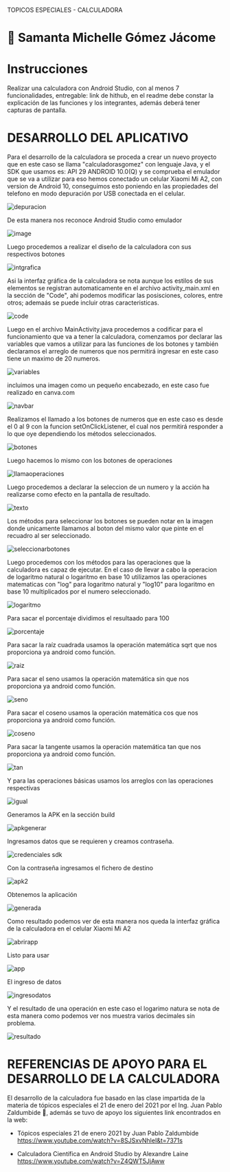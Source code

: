 TOPICOS ESPECIALES - CALCULADORA
# :information_desk_person: Samanta Michelle Gómez Jácome

# **Instrucciones**

Realizar una calculadora con Android Studio, con al menos 7 funcionalidades, entregable: link de hithub, en el readme debe constar la explicación de las funciones y los integrantes, además deberá tener capturas de pantalla.

# **DESARROLLO DEL APLICATIVO**

Para el desarrollo de la calculadora se proceda a crear un nuevo proyecto que en este caso se llama "calculadorasgomez" con lenguaje Java, y el SDK que usamos es: API 29 ANDROID 10.0(Q) y se comprueba el emulador que se va a utilizar para eso hemos conectado un celular Xiaomi Mi A2, con version de Android 10, conseguimos esto poniendo en las propiedades del telefono en modo depuración por USB conectada en el celular.

![depuracion](https://user-images.githubusercontent.com/49683650/106196710-c479f580-617f-11eb-9406-1bc59979f563.jpeg)

De esta manera nos reconoce Android Studio como emulador 

![image](https://user-images.githubusercontent.com/49683650/106191912-7d890180-6179-11eb-90d1-aa91f2c4f4c9.png)

Luego procedemos a realizar el diseño de la calculadora con sus respectivos botones

![intgrafica](https://user-images.githubusercontent.com/49683650/106194854-5cc2ab00-617d-11eb-86fa-11daf81710b2.JPG)

Asi la interfaz gráfica de la calculadora se nota aunque los estilos de sus elementos se registran automaticamente en el archivo activity_main.xml en la sección de "Code", ahi podemos modificar las posisciones, colores, entre otros; ademaás se puede incluir otras caracteristicas.

![code](https://user-images.githubusercontent.com/49683650/106195199-d2c71200-617d-11eb-86f4-d6a6484952cb.JPG)

Luego en el archivo MainActivity.java procedemos a codificar para el funcionamiento que va a tener la calculadora, comenzamos por declarar las variables que vamos a utilizar para las funciones de los botones y también declaramos el arreglo de numeros que nos permitirá ingresar en este caso tiene un maximo de 20 numeros.

![variables](https://user-images.githubusercontent.com/49683650/106195912-d14a1980-617e-11eb-9e95-5013fc57ca20.JPG)

incluimos una imagen como un pequeño encabezado, en este caso fue realizado en canva.com

![navbar](https://user-images.githubusercontent.com/49683650/106195959-de670880-617e-11eb-919e-6e2577249146.JPG)

Realizamos el llamado a los botones de numeros que en este caso es desde el 0 al 9 con la funcion setOnClickListener, el cual nos permitirá responder a lo que oye dependiendo los métodos seleccionados.

![botones](https://user-images.githubusercontent.com/49683650/106195985-e4f58000-617e-11eb-81a5-0315f40ee339.JPG)

Luego hacemos lo mismo con los botones de operaciones 

![llamaoperaciones](https://user-images.githubusercontent.com/49683650/106196000-e7f07080-617e-11eb-8b4f-d379ec02a298.JPG)

Luego procedemos a declarar la seleccion de un numero y la acción ha realizarse como efecto en la pantalla de resultado.

![texto](https://user-images.githubusercontent.com/49683650/106196051-f76fb980-617e-11eb-9ef2-535f8e8d7658.JPG)

Los métodos para seleccionar los botones se pueden notar en la imagen donde unicamente llamamos al boton del mismo valor que pinte en el recuadro al ser seleccionado.

![seleccionarbotones](https://user-images.githubusercontent.com/49683650/106196089-02c2e500-617f-11eb-9097-500215e1c6a1.JPG)

Luego procedemos con los métodos para las operaciones que la calculadora es capaz de ejecutar.
En el caso de llevar a cabo la operacion de logaritmo natural o logaritmo en base 10 utilizamos las operaciones matematicas con "log" para logaritmo natural y "log10" para logaritmo en base 10 multiplicados por el numero seleccionado.

![logaritmo](https://user-images.githubusercontent.com/49683650/106196104-07879900-617f-11eb-8bfa-f4aa71a101ed.JPG)

Para sacar el porcentaje dividimos el resultaado para 100

![porcentaje](https://user-images.githubusercontent.com/49683650/106203253-1b37fd00-6189-11eb-9e50-35f3b30e1641.JPG)

Para sacar la raíz cuadrada usamos la operación matemática sqrt que nos proporciona ya android como función.

![raiz](https://user-images.githubusercontent.com/49683650/106203255-1b37fd00-6189-11eb-805d-88ca19442ddf.JPG)

Para sacar el seno  usamos la operación matemática sin que nos proporciona ya android como función.

![seno](https://user-images.githubusercontent.com/49683650/106203256-1bd09380-6189-11eb-907f-63a50574c486.JPG)

Para sacar el coseno  usamos la operación matemática cos que nos proporciona ya android como función.

![coseno](https://user-images.githubusercontent.com/49683650/106203251-1a9f6680-6189-11eb-9cde-5b5dd21bfd8c.JPG)

Para sacar la tangente  usamos la operación matemática tan que nos proporciona ya android como función.

![tan](https://user-images.githubusercontent.com/49683650/106203257-1bd09380-6189-11eb-9914-e22ddff8598f.JPG)

Y para las operaciones básicas usamos los arreglos con las operaciones respectivas

![igual](https://user-images.githubusercontent.com/49683650/106203860-090a8e80-618a-11eb-8635-8d4ed2fadc1d.JPG)

Generamos la APK en la sección build

![apkgenerar](https://user-images.githubusercontent.com/49683650/106205569-ac5ca300-618c-11eb-8443-9a6c6b27009d.JPG)

Ingresamos datos que se requieren y creamos contraseña.

![credenciales sdk](https://user-images.githubusercontent.com/49683650/106205570-acf53980-618c-11eb-9bca-b96c88dffaa9.JPG)

Con la contraseña ingresamos el fichero de destino

![apk2](https://user-images.githubusercontent.com/49683650/106205567-ac5ca300-618c-11eb-872a-c531e957071b.JPG)

Obtenemos la aplicación

![generada](https://user-images.githubusercontent.com/49683650/106205571-acf53980-618c-11eb-9f6d-5380cda60cb6.JPG)

Como resultado podemos ver de esta manera nos queda la interfaz gráfica de la calculadora en el celular Xiaomi Mi A2

![abrirapp](https://user-images.githubusercontent.com/49683650/106205946-53413f00-618d-11eb-8ae2-3f2286c3d8a6.jpeg)

Listo para usar

![app](https://user-images.githubusercontent.com/49683650/106205948-53d9d580-618d-11eb-9d9f-83794b1aa508.jpeg)

El ingreso de datos

![ingresodatos](https://user-images.githubusercontent.com/49683650/106205950-53d9d580-618d-11eb-8cf8-67240eef1822.jpeg)

Y el resultado de una operación en este caso el logarimo natura se nota de esta manera como podemos ver nos muestra varios decimales sin problema.

![resultado](https://user-images.githubusercontent.com/49683650/106205951-53d9d580-618d-11eb-8260-95f169b161ab.jpeg)


# **REFERENCIAS DE APOYO PARA EL DESARROLLO DE LA CALCULADORA**

El desarrollo de la calculadora fue basado en las clase impartida de la materia de tópicos especiales el 21 de enero del 2021 por el Ing. Juan Pablo Zaldumbide :man:, además se tuvo de apoyo los siguientes link encontrados en la web:

* Tópicos especiales 21 de enero 2021 by Juan Pablo Zaldumbide
https://www.youtube.com/watch?v=8SJSxvNhleI&t=7371s

* Calculadora Científica en Android Studio by Alexandre Laine
https://www.youtube.com/watch?v=Z4QWT5JjAww
